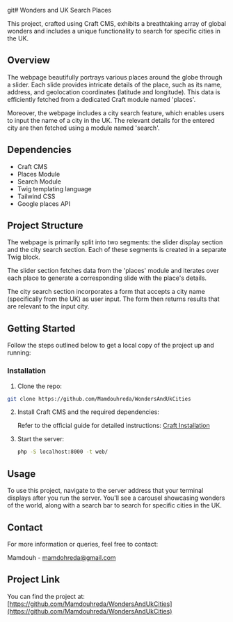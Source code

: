 git# Wonders and UK Search Places 

This project, crafted using Craft CMS, exhibits a breathtaking array of global wonders and includes a unique functionality to search for specific cities in the UK.

## Overview

The webpage beautifully portrays various places around the globe through a slider. Each slide provides intricate details of the place, such as its name, address, and geolocation coordinates (latitude and longitude). This data is efficiently fetched from a dedicated Craft module named 'places'.

Moreover, the webpage includes a city search feature, which enables users to input the name of a city in the UK. The relevant details for the entered city are then fetched using a module named 'search'.

## Dependencies

* Craft CMS
* Places Module
* Search Module
* Twig templating language
* Tailwind CSS
* Google places API


## Project Structure

The webpage is primarily split into two segments: the slider display section and the city search section. Each of these segments is created in a separate Twig block.

The slider section fetches data from the 'places' module and iterates over each place to generate a corresponding slide with the place's details. 

The city search section incorporates a form that accepts a city name (specifically from the UK) as user input. The form then returns results that are relevant to the input city.

## Getting Started

Follow the steps outlined below to get a local copy of the project up and running:

### Installation

1. Clone the repo:

```bash
git clone https://github.com/Mamdouhreda/WondersAndUkCities
```

2. Install Craft CMS and the required dependencies:

   Refer to the official guide for detailed instructions: [Craft Installation](https://craftcms.com/docs/3.x/installation.html)

3. Start the server:

   ```bash
   php -S localhost:8000 -t web/
## Usage

To use this project, navigate to the server address that your terminal displays after you run the server. You'll see a carousel showcasing wonders of the world, along with a search bar to search for specific cities in the UK.

## Contact

For more information or queries, feel free to contact:

Mamdouh - mamdohreda@gmail.com

## Project Link

You can find the project at: [https://github.com/Mamdouhreda/WondersAndUkCities](https://github.com/Mamdouhreda/WondersAndUkCities)


